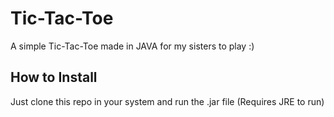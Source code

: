 # Tic-Tac-Toe

A simple Tic-Tac-Toe made in JAVA for my sisters to play :)

## How to Install

Just clone this repo in your system and run the .jar file (Requires JRE to run)

